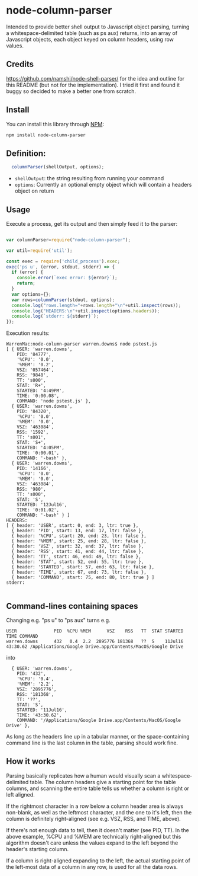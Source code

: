 # node-column-parser
Intended to provide better shell output to Javascript object parsing, turning a whitespace-delimited table (such as ps aux) returns, into an array of Javascript objects, each object keyed on column headers, using row values.

## Credits
https://github.com/namshi/node-shell-parser/
for the idea and outline for this README (but not for the implementation).  I tried it first and found it buggy so decided to make a better one from scratch.

## Install

You can install this library through [NPM](https://www.npmjs.org/package/node-column-parser):

```bash
npm install node-column-parser
```

## Definition:

```javascript
  columnParser(shellOutput, options);
```

* `shellOutput`: the string resulting from running your command
* `options`: Currently an optional empty object which will contain a headers object on return

## Usage

Execute a process, get its output and then simply
feed it to the parser:

``` javascript

var columnParser=require("node-column-parser");

var util=require('util');

const exec = require('child_process').exec;
exec('ps u', (error, stdout, stderr) => {
  if (error) {
    console.error(`exec error: ${error}`);
    return;
  }
  var options={};
  var rows=columnParser(stdout, options);
  console.log("rows.length="+rows.length+"\n"+util.inspect(rows));
  console.log("HEADERS:\n"+util.inspect(options.headers));
  console.log(`stderr: ${stderr}`);
});
```

Execution results:

```
WarrenMac:node-column-parser warren.downs$ node pstest.js
[ { USER: 'warren.downs',
    PID: '84777',
    '%CPU': '0.0',
    '%MEM': '0.2',
    VSZ: '057464',
    RSS: '9848',
    TT: 's000',
    STAT: 'R+',
    STARTED: '4:49PM',
    TIME: '0:00.08',
    COMMAND: 'node pstest.js' },
  { USER: 'warren.downs',
    PID: '84320',
    '%CPU': '0.0',
    '%MEM': '0.0',
    VSZ: '463084',
    RSS: '1592',
    TT: 's001',
    STAT: 'S+',
    STARTED: '4:05PM',
    TIME: '0:00.01',
    COMMAND: '-bash' },
  { USER: 'warren.downs',
    PID: '14166',
    '%CPU': '0.0',
    '%MEM': '0.0',
    VSZ: '463084',
    RSS: '980',
    TT: 's000',
    STAT: 'S',
    STARTED: '12Jul16',
    TIME: '0:01.02',
    COMMAND: '-bash' } ]
HEADERS:
[ { header: 'USER', start: 0, end: 3, ltr: true },
  { header: 'PID', start: 13, end: 17, ltr: false },
  { header: '%CPU', start: 20, end: 23, ltr: false },
  { header: '%MEM', start: 25, end: 28, ltr: false },
  { header: 'VSZ', start: 32, end: 37, ltr: false },
  { header: 'RSS', start: 41, end: 44, ltr: false },
  { header: 'TT', start: 46, end: 49, ltr: false },
  { header: 'STAT', start: 52, end: 55, ltr: true },
  { header: 'STARTED', start: 57, end: 63, ltr: false },
  { header: 'TIME', start: 67, end: 73, ltr: false },
  { header: 'COMMAND', start: 75, end: 80, ltr: true } ]
stderr: 


```

## Command-lines containing spaces

Changing e.g. "ps u" to "ps aux" turns e.g.
```
USER              PID  %CPU %MEM      VSZ    RSS   TT  STAT STARTED      TIME COMMAND
warren.downs      432   0.4  2.2  2895776 181368   ??  S    11Jul16  43:30.62 /Applications/Google Drive.app/Contents/MacOS/Google Drive
```
into
```
  { USER: 'warren.downs',
    PID: '432',
    '%CPU': '0.4',
    '%MEM': '2.2',
    VSZ: '2895776',
    RSS: '181368',
    TT: '??',
    STAT: 'S',
    STARTED: '11Jul16',
    TIME: '43:30.62',
    COMMAND: '/Applications/Google Drive.app/Contents/MacOS/Google Drive' },
```

As long as the headers line up in a tabular manner, or the space-containing command line is the last column in the table,
parsing should work fine.

## How it works
Parsing basically replicates how a human would visually scan a whitespace-delimited table.  The column headers give
a starting point for the table columns, and scanning the entire table tells us whether a column is right or left
aligned.

If the rightmost character in a row below a column header area is always non-blank, as well as the leftmost character,
and the one to it's left, then the column is definitely right-aligned (see e.g. VSZ, RSS, and TIME, above).

If there's not enough data to tell, then it doesn't matter (see PID, TT).  In the above example, %CPU and %MEM are
technically right-aligned but this algorithm doesn't care unless the values expand to the left beyond the header's
starting column.

If a column is right-aligned expanding to the left, the actual starting point of the left-most data of a column
in any row, is used for all the data rows.
